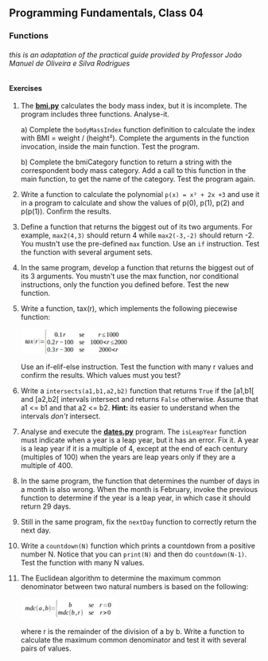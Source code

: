 ## **Programming** Fundamentals, Class 04

### Functions

###### this is an adaptation of the practical guide provided by Professor João Manuel de Oliveira e Silva Rodrigues



#### Exercises

1. The **[bmi.py](https://github.com/alexandradecarvalho/programming-fundamentals/blob/main/practical-classes/lab04/bmi.py)** calculates the body mass index, but it is incomplete. The program includes three functions. Analyse-it.

   a) Complete the `bodyMassIndex` function definition to calculate the index with BMI = weight / (height²). Complete the arguments in the function invocation, inside the main function. Test the program.

   b) Complete the bmiCategory function to return a string with the correspondent body mass category. Add a call to this function in the main function, to get the name of the category. Test the program again.

2. Write a function to calculate the polynomial `p(x) = x² + 2x +3`  and use it in a program to calculate and show the values of p(0), p(1), p(2) and p(p(1)). Confirm the results.

3. Define a function that returns the biggest out of its two arguments. For example, `max2(4,3)` should return 4 while `max2(-3,-2)` should return -2. You mustn't use the pre-defined `max` function. Use an `if` instruction. Test the function with several argument sets.

4. In the same program, develop a function that returns the biggest out of its 3 arguments. You mustn't use the max function, nor conditional instructions, only the function you defined before. Test the new function.

5. Write a function, tax(r), which implements the following piecewise function:

   <img src="../../img/piecewise.png">

   Use an if-elif-else instruction. Test the function with many r values and confirm the results. Which values must you test?

6.  Write a `intersects(a1,b1,a2,b2)` function that returns `True` if the [a1,b1[ and [a2,b2[ intervals intersect and returns `False` otherwise. Assume that a1 <= b1 and that a2 <= b2. **Hint:** its easier to understand when the intervals *don't* intersect.

7. Analyse and execute the **[dates.py](https://github.com/alexandradecarvalho/programming-fundamentals/blob/main/practical-classes/lab04/dates.py)** program. The `isLeapYear` function must indicate when a year is a leap year, but it has an error. Fix it. A year is a leap year if it is a multiple of 4, except at the end of each century (multiples of 100) when the years are leap years only if they are a multiple of 400.

8. In the same program, the function that determines the number of days in a month is also wrong. When the month is February, invoke the previous function to determine if the year is a leap year, in which case it should return 29 days.

9. Still in the same program, fix the `nextDay` function to correctly return the next day. 

10. Write a `countdown(N)` function which prints a countdown from a positive number N. Notice that you can `print(N)` and then do `countdown(N-1)`. Test the function with many N values.

11. The Euclidean algorithm to determine the maximum common denominator between two natural numbers is based on the following:

    <img src="../../img/euclides.png">

    where r is the remainder of the division of a by b. Write a function to calculate the maximum common denominator and test it with several pairs of values.
